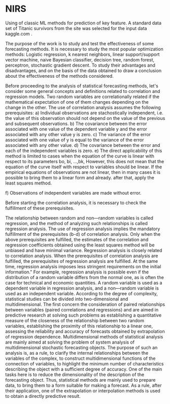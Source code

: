 # NIRS
Using of classic ML methods for prediction of key feature.
A standard data set of Titanic survivors from the site was selected for the input data kaggle.com . 

The purpose of the work is to study and test the effectiveness of some forecasting methods.
It is necessary to study the most popular optimization methods: Logistic regression, k nearest neighbors, linear support/support vector machine, naive Bayesian classifier, 
decision tree, random forest, perceptron, stochastic gradient descent. 
To study their advantages and disadvantages, and on the basis of the data obtained to draw a conclusion about the effectiveness of the methods considered.

Before proceeding to the analysis of statistical forecasting methods, let's consider some general concepts and definitions related to correlation and regression models. Two random variables are correlationally related if the mathematical expectation of one of them changes depending on the change in the other.
The use of correlation analysis assumes the following prerequisites:
a) Individual observations are stachostically independent, i.e. the value of this observation should not depend on the value of the previous and subsequent observations.
b) The covariance between the error associated with one value of the dependent variable y and the error associated with any other value y is zero.
c) The variance of the error associated with one value of y is equal to the variance of the error associated with any other value.
d) The covariance between the error and each of the independent variables is zero.
e) The direct applicability of this method is limited to cases when the equation of the curve is linear with respect to its parameters bo, bi, ...,bk, However, this does not mean that the equation of the curve itself with respect to variables should be linear. If the empirical equations of observations are not linear, then in many cases it is possible to bring them to a linear form and already. after that, apply the least squares method.

f) Observations of independent variables are made without error.

Before starting the correlation analysis, it is necessary to check the fulfillment of these prerequisites.

The relationship between random and non—random variables is called regression, and the method of analyzing such relationships is called regression analysis. The use of regression analysis implies the mandatory fulfillment of the prerequisites (b-d) of correlation analysis. Only when the above prerequisites are fulfilled, the estimates of the correlation and regression coefficients obtained using the least squares method will be unbiased and have minimal variance.
Regression analysis is closely related to correlation analysis. When the prerequisites of correlation analysis are fulfilled, the prerequisites of regression analysis are fulfilled. At the same time, regression analysis imposes less stringent requirements on the initial information."
For example, regression analysis is possible even if the distribution of a random variable differs from the normal one, as is often the case for technical and economic quantities. A random variable is used as a dependent variable in regression analysis, and a non—random variable is used as an independent variable.
According to the degree of complexity, statistical studies can be divided into two-dimensional and multidimensional. The first concern the consideration of paired relationships between variables (paired correlations and regressions) and are aimed in predictive research at solving such problems as establishing a quantitative measure of the closeness of the relationship between two random variables, establishing the proximity of this relationship to a linear one, assessing the reliability and accuracy of forecasts obtained by extrapolation of regression dependence. 
Multidimensional methods of statistical analysis are mainly aimed at solving the problem of system analysis of multidimensional stochastic forecasting objects. The purpose of such an analysis is, as a rule, to clarify the internal relationships between the variables of the complex, to construct multidimensional functions of the connection of variables, to highlight the minimum number of characteristics describing the object with a sufficient degree of accuracy. One of the main tasks here is to reduce the dimensionality of the description of the forecasting object.
Thus, statistical methods are mainly used to prepare data, to bring them to a form suitable for making a forecast. As a rule, after their application, one of the extrapolation or interpolation methods is used to obtain a directly predictive result.
